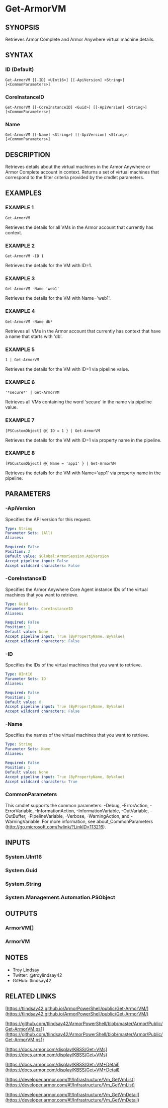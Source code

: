 # Get-ArmorVM

## SYNOPSIS
Retrieves Armor Complete and Armor Anywhere virtual machine details.

## SYNTAX

### ID (Default)
```
Get-ArmorVM [[-ID] <UInt16>] [[-ApiVersion] <String>] [<CommonParameters>]
```

### CoreInstanceID
```
Get-ArmorVM [[-CoreInstanceID] <Guid>] [[-ApiVersion] <String>] [<CommonParameters>]
```

### Name
```
Get-ArmorVM [[-Name] <String>] [[-ApiVersion] <String>] [<CommonParameters>]
```

## DESCRIPTION
Retrieves details about the virtual machines in the Armor Anywhere or Armor
Complete account in context. 
Returns a set of virtual machines that correspond
to the filter criteria provided by the cmdlet parameters.

## EXAMPLES

### EXAMPLE 1
```
Get-ArmorVM
```

Retrieves the details for all VMs in the Armor account that currently has
context.

### EXAMPLE 2
```
Get-ArmorVM -ID 1
```

Retrieves the details for the VM with ID=1.

### EXAMPLE 3
```
Get-ArmorVM -Name 'web1'
```

Retrieves the details for the VM with Name='web1'.

### EXAMPLE 4
```
Get-ArmorVM -Name db*
```

Retrieves all VMs in the Armor account that currently has context that have a
name that starts with 'db'.

### EXAMPLE 5
```
1 | Get-ArmorVM
```

Retrieves the details for the VM with ID=1 via pipeline value.

### EXAMPLE 6
```
'*secure*' | Get-ArmorVM
```

Retrieves all VMs containing the word 'secure' in the name via pipeline value.

### EXAMPLE 7
```
[PSCustomObject] @{ ID = 1 } | Get-ArmorVM
```

Retrieves the details for the VM with ID=1 via property name in the pipeline.

### EXAMPLE 8
```
[PSCustomObject] @{ Name = 'app1' } | Get-ArmorVM
```

Retrieves the details for the VM with Name='app1' via property name in the
pipeline.

## PARAMETERS

### -ApiVersion
Specifies the API version for this request.

```yaml
Type: String
Parameter Sets: (All)
Aliases:

Required: False
Position: 2
Default value: $Global:ArmorSession.ApiVersion
Accept pipeline input: False
Accept wildcard characters: False
```

### -CoreInstanceID
Specifies the Armor Anywhere Core Agent instance IDs of the virtual machines
that you want to retrieve.

```yaml
Type: Guid
Parameter Sets: CoreInstanceID
Aliases:

Required: False
Position: 1
Default value: None
Accept pipeline input: True (ByPropertyName, ByValue)
Accept wildcard characters: False
```

### -ID
Specifies the IDs of the virtual machines that you want to retrieve.

```yaml
Type: UInt16
Parameter Sets: ID
Aliases:

Required: False
Position: 1
Default value: 0
Accept pipeline input: True (ByPropertyName, ByValue)
Accept wildcard characters: False
```

### -Name
Specifies the names of the virtual machines that you want to retrieve.

```yaml
Type: String
Parameter Sets: Name
Aliases:

Required: False
Position: 1
Default value: None
Accept pipeline input: True (ByPropertyName, ByValue)
Accept wildcard characters: True
```

### CommonParameters
This cmdlet supports the common parameters: -Debug, -ErrorAction, -ErrorVariable, -InformationAction, -InformationVariable, -OutVariable, -OutBuffer, -PipelineVariable, -Verbose, -WarningAction, and -WarningVariable.
For more information, see about_CommonParameters (http://go.microsoft.com/fwlink/?LinkID=113216).

## INPUTS

### System.UInt16
### System.Guid
### System.String
### System.Management.Automation.PSObject
## OUTPUTS

### ArmorVM[]
### ArmorVM
## NOTES
- Troy Lindsay
- Twitter: @troylindsay42
- GitHub: tlindsay42

## RELATED LINKS

[https://tlindsay42.github.io/ArmorPowerShell/public/Get-ArmorVM/](https://tlindsay42.github.io/ArmorPowerShell/public/Get-ArmorVM/)

[https://github.com/tlindsay42/ArmorPowerShell/blob/master/Armor/Public/Get-ArmorVM.ps1](https://github.com/tlindsay42/ArmorPowerShell/blob/master/Armor/Public/Get-ArmorVM.ps1)

[https://docs.armor.com/display/KBSS/Get+VMs](https://docs.armor.com/display/KBSS/Get+VMs)

[https://docs.armor.com/display/KBSS/Get+VM+Detail](https://docs.armor.com/display/KBSS/Get+VM+Detail)

[https://developer.armor.com/#!/Infrastructure/Vm_GetVmList](https://developer.armor.com/#!/Infrastructure/Vm_GetVmList)

[https://developer.armor.com/#!/Infrastructure/Vm_GetVmDetail](https://developer.armor.com/#!/Infrastructure/Vm_GetVmDetail)

